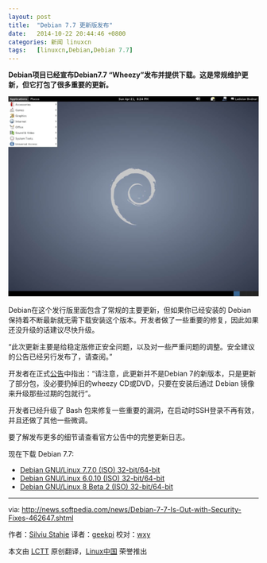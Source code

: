 ```yaml
---
layout: post
title:	"Debian 7.7 更新版发布"
date:	2014-10-22 20:44:46 +0800 
categories:	新闻 linuxcn 
tags:	[linuxcn,Debian,Debian 7.7]
---
```



**Debian项目已经宣布Debian7.7 “Wheezy”发布并提供下载。这是常规维护更新，但它打包了很多重要的更新。**


![](/Asserts/Images/album/201410/22/204448dpxu1c2cc6n1xrvu.jpg)


Debian在这个发行版里面包含了常规的主要更新，但如果你已经安装的 Debian 保持着不断最新就无需下载安装这个版本。开发者做了一些重要的修复，因此如果还没升级的话建议尽快升级。


“此次更新主要是给稳定版修正安全问题，以及对一些严重问题的调整。安全建议的公告已经另行发布了，请查阅。”


开发者在正式[公告](https://www.debian.org/News/2014/20141018)中指出：“请注意，此更新并不是Debian 7的新版本，只是更新了部分包，没必要扔掉旧的wheezy CD或DVD，只要在安装后通过 Debian 镜像来升级那些过期的包就行“。


开发者已经升级了 Bash 包来修复一些重要的漏洞，在启动时SSH登录不再有效，并且还做了其他一些微调。


要了解发布更多的细节请查看官方公告中的完整更新日志。


现在下载 Debian 7.7:


* [Debian GNU/Linux 7.7.0 (ISO) 32-bit/64-bit](http://ftp.acc.umu.se/debian-cd/7.7.0/multi-arch/iso-dvd/debian-7.7.0-i386-amd64-source-DVD-1.iso)
* [Debian GNU/Linux 6.0.10 (ISO) 32-bit/64-bit](http://ftp.au.debian.org/debian/dists/oldstable/)
* [Debian GNU/Linux 8 Beta 2 (ISO) 32-bit/64-bit](http://cdimage.debian.org/cdimage/jessie_di_beta_2/)




---


via: <http://news.softpedia.com/news/Debian-7-7-Is-Out-with-Security-Fixes-462647.shtml>


作者：[Silviu Stahie](http://news.softpedia.com/editors/browse/silviu-stahie) 译者：[geekpi](https://github.com/geekpi) 校对：[wxy](https://github.com/wxy)


本文由 [LCTT](https://github.com/LCTT/TranslateProject) 原创翻译，[Linux中国](http://linux.cn/) 荣誉推出
